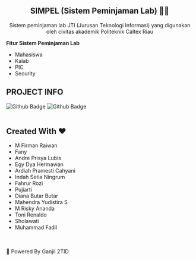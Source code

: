 <div align='center'>
  
## SIMPEL (Sistem Peminjaman Lab) 👨‍💻
<p>Sistem peminjaman lab JTI (Jurusan Teknologi Informasi) yang digunakan oleh civitas akademik Politeknik Caltex Riau</p>
</div>
<div font-size="20px"><b>Fitur Sistem Peminjaman Lab</b></div>
<ul>
<li> Mahasiswa </li>
<li> Kalab  </li>
<li> PIC </li>
<li> Security </li>
</ul>

## PROJECT INFO
 ![Github Badge](https://img.shields.io/github/contributors/FannyLim001/SIMPEL_Ganjil?style=flat-square)
 ![Github Badge](https://img.shields.io/bitbucket/issues-raw/FannyLim001/SIMPEL_Ganjil?style=flat-square)
<br>
<br>
## Created With ❤️
<ul>
  <li>M Firman Raiwan</li>
  <li>Fany</li>
  <li>Andre Prisya Lubis</li>
  <li>Egy Dya Hermawan</li>
  <li>Ardiah Pramesti Cahyani</li>
  <li>Indah Setia Ningrum</li>
  <li>Fahrur Rozi</li>
  <li>Pujiarti</li>
  <li>Diana Butar Butar</li>
  <li>Mahendra Yudistira S</li>
  <li>M Risky Ananda</li>
  <li>Toni Renaldo</li>
  <li>Sholawati</li>
  <li>Muhammad Fadil</li>
</ul>
<br>
<br>
<div font-size="20px">🤖 Powered By Ganjil 2TID</div>
